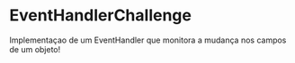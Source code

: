 # EventHandlerChallenge

Implementaçao de um EventHandler que monitora a mudança nos campos de um objeto!
